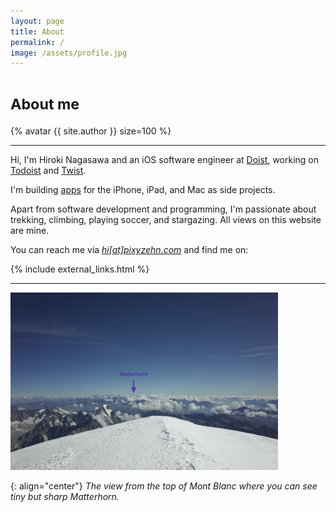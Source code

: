 ```yaml
---
layout: page
title: About
permalink: /
image: /assets/profile.jpg
---
```


<h1><small>About me</small></h1>

{% avatar {{ site.author }} size=100 %}

---

Hi, I'm Hiroki Nagasawa and an iOS software engineer at [Doist](https://doist.com), working on [Todoist](https://todoist.com/home) and [Twist](https://twist.com/home).

I'm building [apps](/apps) for the iPhone, iPad, and Mac as side projects.

Apart from software development and programming, I'm passionate about trekking, climbing, playing soccer, and stargazing. All views on this website are mine.

You can reach me via <a href="{{ site.links.email }}"><em>hi[at]pixyzehn.com</em></a> and find me on:

{% include external_links.html %}

---

<img src="../assets/mont-blanc.jpg" class="d-block mx-auto rounded" width="85%">

{: align="center"}
_The view from the top of Mont Blanc where you can see tiny but sharp Matterhorn._
